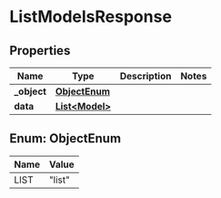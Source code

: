 

# ListModelsResponse


## Properties

| Name | Type | Description | Notes |
|------------ | ------------- | ------------- | -------------|
|**_object** | [**ObjectEnum**](#ObjectEnum) |  |  |
|**data** | [**List&lt;Model&gt;**](Model.md) |  |  |



## Enum: ObjectEnum

| Name | Value |
|---- | -----|
| LIST | &quot;list&quot; |



